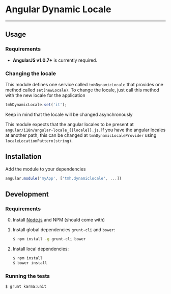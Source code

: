 # Angular Dynamic Locale

***

## Usage

### Requirements

* **AngularJS v1.0.7+** is currently required.

### Changing the locale

This module defines one service called `tmhDynamicLocale` that provides
one method called `set(newLocale)`. To change the locale, just call
this method with the new locale for the application

```javascript
tmhDynamicLocale.set('it');
```

Keep in mind that the locale will be changed asynchronously 

This module expects that the angular locales to be present at
`angular/i18n/angular-locale_{{locale}}.js`.
If you have the angular locales at another path, this can be changed
at `tmhDynamicLocaleProvider` using `localeLocationPattern(string)`.


## Installation

Add the module to your dependencies

```javascript
angular.module('myApp', ['tmh.dynamiclocale', ...])
```


## Development

### Requirements

0. Install [Node.js](http://nodejs.org/) and NPM (should come with)

1. Install global dependencies `grunt-cli` and `bower`:

    ```bash
    $ npm install -g grunt-cli bower
    ```

2. Install local dependencies:

    ```bash
    $ npm install
    $ bower install
    ```

### Running the tests

```bash
$ grunt karma:unit
```

